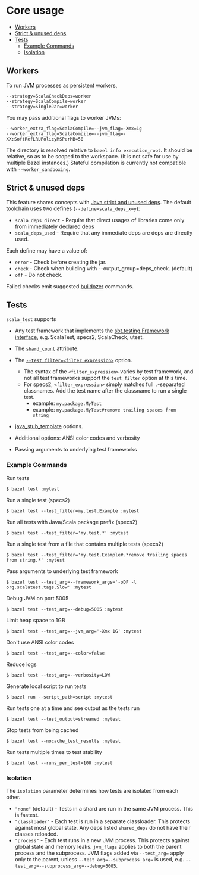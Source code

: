 # Core usage

* [Workers](#workers)
* [Strict & unused deps](#strict--unused-deps)
* [Tests](#tests)
  * [Example Commands](#example-commands)
  * [Isolation](#isolation)

## Workers

To run JVM processes as persistent workers,

```
--strategy=ScalaCheckDeps=worker
--strategy=ScalaCompile=worker
--strategy=SingleJar=worker
```

You may pass additional flags to worker JVMs:

```
--worker_extra_flag=ScalaCompile=--jvm_flag=-Xmx=1g
--worker_extra_flag=ScalaCompile=--jvm_flag=-XX:SoftRefLRUPolicyMSPerMB=50
```

The directory is resolved relative to `bazel info execution_root`. It should be relative, so as to be scoped to the
workspace. (It is not safe for use by multiple Bazel instances.) Stateful compilation is currently not compatible with
`--worker_sandboxing`.

## Strict & unused deps

This feature shares concepts with
[Java strict and unused deps](https://blog.bazel.build/2017/06/28/sjd-unused_deps.html). The default toolchain uses two defines (`--define=scala_deps_x=y`):

* `scala_deps_direct` - Require that direct usages of libraries come only from immediately declared deps
* `scala_deps_used` - Require that any immediate deps are deps are directly used.

Each define may have a value of:

* `error` - Check before creating the jar.
* `check` - Check when building with --output_group=deps_check. (default)
* `off` - Do not check.

Failed checks emit suggested [buildozer](https://github.com/bazelbuild/buildtools/tree/master/buildozer) commands.

## Tests

`scala_test` supports

* Any test framework that implements the [sbt.testing.Framework interface](https://github.com/sbt/test-interface),
e.g. ScalaTest, specs2, ScalaCheck, utest.

* The [`shard_count`](https://docs.bazel.build/versions/master/be/common-definitions.html#common-attributes-tests) attribute.

* The [`--test_filter=<filter_expression>`](https://docs.bazel.build/versions/master/user-manual.html#flag--test_filter) option.
  * The syntax of the `<filter_expression>` varies by test framework, and not all test frameworks support the `test_filter` option at this time.
  * For specs2, `<filter_expression>` simply matches full `.`-separated classnames. Add the test name after the classname to run a single test.
    * example: `my.package.MyTest`
    * example: `my.package.MyTest#remove trailing spaces from string`

* [java_stub_template](https://github.com/bazelbuild/bazel/blob/0.27.0/src/main/java/com/google/devtools/build/lib/bazel/rules/java/java_stub_template.txt) options.

* Additional options: ANSI color codes and verbosity

* Passing arguments to underlying test frameworks

### Example Commands

Run tests
```
$ bazel test :mytest
```

Run a single test (specs2)
```
$ bazel test --test_filter=my.test.Example :mytest
```

Run all tests with Java/Scala package prefix (specs2)
```
$ bazel test --test_filter='my.test.*' :mytest
```

Run a single test from a file that contains multiple tests (specs2)
```
$ bazel test --test_filter='my.test.Example#.*remove trailing spaces from string.*' :mytest
```

Pass arguments to underlying test framework
```
$ bazel test --test_arg=--framework_args='-oDF -l org.scalatest.tags.Slow' :mytest
```

Debug JVM on port 5005
```
$ bazel test --test_arg=--debug=5005 :mytest
```

Limit heap space to 1GB
```
$ bazel test --test_arg=--jvm_arg='-Xmx 1G' :mytest
```

Don't use ANSI color codes
```
$ bazel test --test_arg=--color=false
```

Reduce logs
```
$ bazel test --test_arg=--verbosity=LOW
```

Generate local script to run tests
```
$ bazel run --script_path=script :mytest
```

Run tests one at a time and see output as the tests run
```
$ bazel test --test_output=streamed :mytest
```

Stop tests from being cached
```
$ bazel test --nocache_test_results :mytest
```

Run tests multiple times to test stability
```
$ bazel test --runs_per_test=100 :mytest
```

### Isolation

The `isolation` parameter determines how tests are isolated from each other.

* `"none"` (default) - Tests in a shard are run in the same JVM process. This is fastest.
* `"classloader"` - Each test is run in a separate classloader. This protects against most global state. Any deps listed `shared_deps` do not have their classes reloaded.
* `"process"` - Each test runs in a new JVM process. This protects against global state and memory leaks. `jvm_flags` applies to both the parent process and the subprocess.
JVM flags added via `--test_arg=` apply only to the parent, unless `--test_arg=--subprocess_arg=` is used, e.g. `--test_arg=--subprocess_arg=--debug=5005`.
